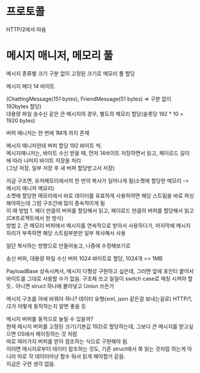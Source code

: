 ﻿# 프로토콜
HTTP/2에서 따옴

# 메시지 매니저, 메모리 풀
메시지 종류별 크기 구분 없이 고정된 크기로 메모리 풀 할당

메시지 헤더 14 바이트

(ChattingMessage(151 bytes), FriendMessage(51 bytes) => 구분 없이 192bytes 할당)  
대용량 파일 송수신 같은 큰 메시지의 경우, 별도의 메모리 할당(슬롯당 192 * 10 = 1920 bytes)  

버퍼 매니저는 한 번에 1M개 까지 존재

메시지 매니저한테 버퍼 할당 192 바이트 씩.  
메시지매니저는, 바이트 수신 받을 때, 먼저 14바이트 저장하면서 읽고, 페이로드 길이에 따라 나머지 바이트 저장을 처리  
(그냥 저장, 일부 저장 후 새 버퍼 할당받고서 저장)  

지금 구조면, 유저메모리에서의 한 번의 복사가 일어나게 됨(소켓에 할당한 메모리 -> 메시지 매니저 메모리)  
소켓에 할당한 메모리에서 바로 데이터를 유효하게 사용하려면 해당 스트림을 바로 파싱해야하는데 그럼 구조간에 많이 종속적이게 됨  
이 때 방법 1. 헤더 만큼의 버퍼를 할당해서 읽고, 페이로드 만큼의 버퍼를 할당해서 읽고(C#프로젝트에서 한 방식)  
방법 2. 큰 메모리 버퍼에서 메시지를 연속적으로 받아서 사용하다가, 마지막에 메시지 자리가 부족하면 해당 스트림부분만 일부 복사해서 사용

일단 복사하는 방향으로 만들어놓고, 나중에 수정해보기로  

송신 버퍼, 대용량 파일 수신 버퍼 1024 바이트로 할당, 1024개 => 1MB

PayloadBase 상속시켜서, 메시지 다형성 구현하고 싶은데, 그러면 앞에 포인터 붙어서 바이트를 그대로 사용할 수가 없음.
구조체 쓰고 일일이 switch case로 매칭 시켜야 할 듯.. 아니면 struct 하나에 몰아넣고 Union 쓰든가

메시지 구조를 아에 바꿔야 하나? 데이터 유형(xml, json 같은걸 보내는걸로)
HTTP/1, /2가 어떻게 동작하는지 알면 좋을 듯

메시지 버퍼를 동적으로 늘릴 수 있을까?  
현재 메시지 버퍼를 고정된 크기(기본값 192)로 할당하는데, 그보다 큰 메시지를 받고싶으면 OS에서 페이징하는 것 처럼  
따로 여러가지 버퍼를 받아 참조하는 식으로 구현해야 됨.  
이러면 메시지로부터 데이터 참조하는 것도, 기존 struct에서 쭉 읽는 것처럼 하는게 아니라 따로 각 데이터마냥 함수 둬서 읽게 해야할거 같음.  
지금은 구현 생각 없음.

